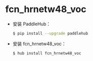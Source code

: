 # fcn_hrnetw48_voc
* 安装 PaddleHub：

    ```bash
    $ pip install --upgrade paddlehub
    ```

* 安装 fcn_hrnetw48_voc：

    ```bash
    $ hub install fcn_hrnetw48_voc
    ```
